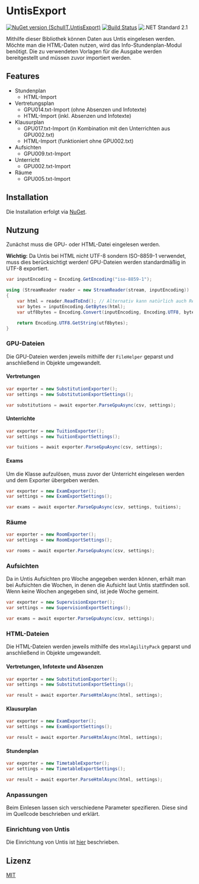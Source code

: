 # UntisExport

[![NuGet version (SchulIT.UntisExport)](https://img.shields.io/nuget/v/SchulIT.UntisExport.svg?style=flat-square)](https://www.nuget.org/packages/SchulIT.UntisExport/)
[![Build Status](https://dev.azure.com/schulit/UntisExport/_apis/build/status/SchulIT.UntisExport?branchName=master)](https://dev.azure.com/schulit/UntisExport/_build/latest?definitionId=1&branchName=master)
![.NET Standard 2.1](https://img.shields.io/badge/.NET%20Standard-2.1-brightgreen?style=flat-square)

Mithilfe dieser Bibliothek können Daten aus Untis eingelesen werden. Möchte man die HTML-Daten nutzen, wird das Info-Stundenplan-Modul benötigt. Die zu verwendeten Vorlagen für die Ausgabe werden bereitgestellt und müssen zuvor importiert werden.

## Features

* Stundenplan
    * HTML-Import
* Vertretungsplan
    * GPU014.txt-Import (ohne Absenzen und Infotexte)
    * HTML-Import (inkl. Absenzen und Infotexte)
* Klausurplan
    * GPU017.txt-Import (in Kombination mit den Unterrichten aus GPU002.txt)
    * HTML-Import (funktioniert ohne GPU002.txt)
* Aufsichten
    * GPU009.txt-Import
* Unterricht
    * GPU002.txt-Import
* Räume
    * GPU005.txt-Import

## Installation

Die Installation erfolgt via [NuGet](https://www.nuget.org/packages/SchulIT.UntisExport/).

## Nutzung

Zunächst muss die GPU- oder HTML-Datei eingelesen werden. 

**Wichtig:** Da Untis bei HTML nicht UTF-8 sondern ISO-8859-1 verwendet, muss dies berücksichtigt werden! GPU-Dateien werden standardmäßig in UTF-8 exportiert.

```csharp
var inputEncoding = Encoding.GetEncoding("iso-8859-1");

using (StreamReader reader = new StreamReader(stream, inputEncoding))
{
    var html = reader.ReadToEnd(); // Alternativ kann natürlich auch ReadToEndAsync() verwendet werden
    var bytes = inputEncoding.GetBytes(html);
    var utf8bytes = Encoding.Convert(inputEncoding, Encoding.UTF8, bytes);

    return Encoding.UTF8.GetString(utf8bytes);
}
```

### GPU-Dateien

Die GPU-Dateien werden jeweils mithilfe der `FileHelper` geparst und anschließend in Objekte umgewandelt.

#### Vertretungen

```csharp
var exporter = new SubstitutionExporter();
var settings = new SubstitutionExportSettings();

var substitutions = await exporter.ParseGpuAsync(csv, settings);
```

#### Unterrichte

```csharp
var exporter = new TuitionExporter();
var settings = new TuitionExportSettings();

var tuitions = await exporter.ParseGpuAsync(csv, settings);
```

#### Exams

Um die Klasse aufzulösen, muss zuvor der Unterricht eingelesen werden und dem Exporter übergeben werden.

```csharp
var exporter = new ExamExporter();
var settings = new ExamExportSettings();

var exams = await exporter.ParseGpuAsync(csv, settings, tuitions);
```

### Räume

```csharp
var exporter = new RoomExporter();
var settings = new RoomExportSettings();

var rooms = await exporter.ParseGpuAsync(csv, settings);
```

### Aufsichten

Da in Untis Aufsichten pro Woche angegeben werden können, erhält man bei Aufsichten die Wochen, in denen die Aufsicht laut Untis stattfinden soll. Wenn keine Wochen angegeben sind, ist jede Woche gemeint.

```csharp
var exporter = new SupervisionExporter();
var settings = new SupervisionExportSettings();

var exams = await exporter.ParseGpuAsync(csv, settings);
```

### HTML-Dateien

Die HTML-Dateien werden jeweils mithilfe des `HtmlAgilityPack` geparst und anschließend in Objekte umgewandelt.

#### Vertretungen, Infotexte und Absenzen

```csharp
var exporter = new SubstitutionExporter();
var settings = new SubstitutionExportSettings();

var result = await exporter.ParseHtmlAsync(html, settings);
```

#### Klausurplan

```csharp
var exporter = new ExamExporter();
var settings = new ExamExportSettings();

var result = await exporter.ParseHtmlAsync(html, settings);
```

#### Stundenplan

```csharp
var exporter = new TimetableExporter();
var settings = new TimetableExportSettings();

var result = await exporter.ParseHtmlAsync(html, settings);
```

### Anpassungen

Beim Einlesen lassen sich verschiedene Parameter spezifieren. Diese sind im Quellcode beschrieben und erklärt.

### Einrichtung von Untis

Die Einrichtung von Untis ist [hier](doc/untis.md) beschrieben.

## Lizenz

[MIT](./LICENSE.md)
